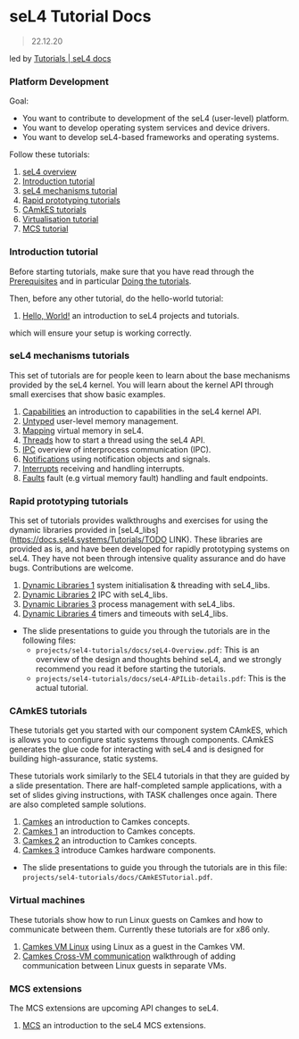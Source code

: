 # seL4 Tutorial Docs

> 22.12.20

led by [Tutorials | seL4 docs](https://docs.sel4.systems/Tutorials/)

### Platform Development

Goal:

- You want to contribute to development of the seL4 (user-level) platform.
- You want to develop operating system services and device drivers.
- You want to develop seL4-based frameworks and operating systems.

Follow these tutorials:

1. [seL4 overview](https://sel4.systems/About/seL4-whitepaper.pdf)
2. [Introduction tutorial](https://docs.sel4.systems/Tutorials/#introduction-tutorial)
3. [seL4 mechanisms tutorial](https://docs.sel4.systems/Tutorials/#seL4-mechanisms-tutorials)
4. [Rapid prototyping tutorials](https://docs.sel4.systems/Tutorials/#rapid-prototyping-tutorials)
5. [CAmkES tutorials](https://docs.sel4.systems/Tutorials/#camkes-tutorials)
6. [Virtualisation tutorial](https://docs.sel4.systems/Tutorials/#virtual-machines)
7. [MCS tutorial](https://docs.sel4.systems/Tutorials/#mcs-extensions)



### Introduction tutorial

Before starting tutorials, make sure that you have read through the [Prerequisites](https://docs.sel4.systems/Tutorials/#prerequisites) and in particular [Doing the tutorials](https://docs.sel4.systems/Tutorials/#doing-the-tutorials).

Then, before any other tutorial, do the hello-world tutorial:

1. [Hello, World!](https://docs.sel4.systems/Tutorials/hello-world.html) an introduction to seL4 projects and tutorials.

which will ensure your setup is working correctly.

### seL4 mechanisms tutorials

This set of tutorials are for people keen to learn about the base mechanisms provided by the seL4 kernel. You will learn about the kernel API through small exercises that show basic examples.

1. [Capabilities](https://docs.sel4.systems/Tutorials/capabilities.html) an introduction to capabilities in the seL4 kernel API.
2. [Untyped](https://docs.sel4.systems/Tutorials/untyped.html) user-level memory management.
3. [Mapping](https://docs.sel4.systems/Tutorials/mapping.html) virtual memory in seL4.
4. [Threads](https://docs.sel4.systems/Tutorials/threads.html) how to start a thread using the seL4 API.
5. [IPC](https://docs.sel4.systems/Tutorials/ipc.html) overview of interprocess communication (IPC).
6. [Notifications](https://docs.sel4.systems/Tutorials/notifications.html) using notification objects and signals.
7. [Interrupts](https://docs.sel4.systems/Tutorials/interrupts.html) receiving and handling interrupts.
8. [Faults](https://docs.sel4.systems/Tutorials/fault-handlers.html) fault (e.g virtual memory fault) handling and fault endpoints.

### Rapid prototyping tutorials

This set of tutorials provides walkthroughs and exercises for using the dynamic libraries provided in [seL4_libs](https://docs.sel4.systems/Tutorials/TODO LINK). These libraries are provided as is, and have been developed for rapidly prototyping systems on seL4. They have not been through intensive quality assurance and do have bugs. Contributions are welcome.

1. [Dynamic Libraries 1](https://docs.sel4.systems/Tutorials/dynamic-1.html) system initialisation & threading with seL4_libs.
2. [Dynamic Libraries 2](https://docs.sel4.systems/Tutorials/dynamic-2.html) IPC with seL4_libs.
3. [Dynamic Libraries 3](https://docs.sel4.systems/Tutorials/dynamic-3.html) process management with seL4_libs.
4. [Dynamic Libraries 4](https://docs.sel4.systems/Tutorials/dynamic-4.html) timers and timeouts with seL4_libs.

- The slide presentations to guide you through the tutorials are in the following files:
  - `projects/sel4-tutorials/docs/seL4-Overview.pdf`: This is an overview of the design and thoughts behind seL4, and we strongly recommend you read it before starting the tutorials.
  - `projects/sel4-tutorials/docs/seL4-APILib-details.pdf`: This is the actual tutorial.

### CAmkES tutorials

These tutorials get you started with our component system CAmkES, which is allows you to configure static systems through components. CAmkES generates the glue code for interacting with seL4 and is designed for building high-assurance, static systems.

These tutorials work similarly to the SEL4 tutorials in that they are guided by a slide presentation. There are half-completed sample applications, with a set of slides giving instructions, with TASK challenges once again. There are also completed sample solutions.

1. [Camkes](https://docs.sel4.systems/Tutorials/hello-camkes-0.html) an introduction to Camkes concepts.
2. [Camkes 1](https://docs.sel4.systems/Tutorials/hello-camkes-1.html) an introduction to Camkes concepts.
3. [Camkes 2](https://docs.sel4.systems/Tutorials/hello-camkes-2.html) an introduction to Camkes concepts.
4. [Camkes 3](https://docs.sel4.systems/Tutorials/hello-camkes-timer.html) introduce Camkes hardware components.

- The slide presentations to guide you through the tutorials are in this file: `projects/sel4-tutorials/docs/CAmkESTutorial.pdf`.

### Virtual machines

These tutorials show how to run Linux guests on Camkes and how to communicate between them. Currently these tutorials are for x86 only.

1. [Camkes VM Linux](https://docs.sel4.systems/Tutorials/camkes-vm-linux.html) using Linux as a guest in the Camkes VM.
2. [Camkes Cross-VM communication](https://docs.sel4.systems/Tutorials/camkes-vm-crossvm.html) walkthrough of adding communication between Linux guests in separate VMs.

### MCS extensions

The MCS extensions are upcoming API changes to seL4.

1. [MCS](https://docs.sel4.systems/Tutorials/mcs.html) an introduction to the seL4 MCS extensions.
